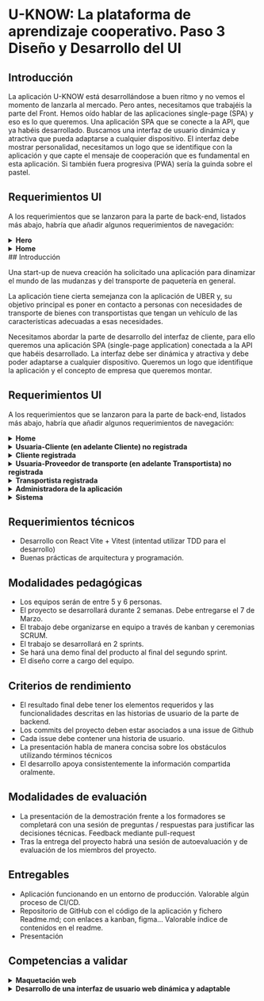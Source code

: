 # U-KNOW: La plataforma de aprendizaje cooperativo. Paso 3 Diseño y Desarrollo del UI

## Introducción

La aplicación U-KNOW está desarrollándose a buen ritmo y no vemos el momento de lanzarla al mercado. Pero antes, necesitamos que trabajéis la parte del Front. Hemos oído hablar de las aplicaciones single-page (SPA) y eso es lo que queremos. Una aplicación SPA que se conecte a la API, que ya habéis desarrollado. Buscamos una interfaz de usuario dinámica y atractiva que pueda adaptarse a cualquier dispositivo. El interfaz debe mostrar personalidad, necesitamos un logo que se identifique con la aplicación y que capte el mensaje de cooperación que es fundamental en esta aplicación. Si también fuera progresiva (PWA) sería la guinda sobre el pastel.

## Requerimientos UI

A los requerimientos que se lanzaron para la parte de back-end, listados más abajo, habría que añadir algunos requerimientos de navegación:

<details>
  <summary><b>Hero</b></summary>

  - La aplicación comienza con un **hero** que ocupa todo el view-port. La imagen del hero debe tener una cierta animación antes de mostrar un enlace a "ver contenidos" que dirigirá a la página principal o home.
</details>
<details>
  <summary><b>Home</b></summary>

  - La **home**, debe constar de:
    - Una **barra de navegación** superior que sin estado mostrará:
      - Un logo con el nombre de la app
      - Un avatar

      - Comportamiento de la barra de navegación:
        - Al clicar el logo se navega a la home
        - Al clicar el avatar:
          - si no hay usuario logado navega a la página de login/register
          - si el usuario está logado debe mostrar un menú con los elementos: profile, contents, logout. El avatar, así mismo debe mostrar el nombre del usuario cuando está logado.
      - Aspecto:
        - En modo móvil, la barra de navegación será de tipo bottom navigation, con todas las opciones del menú:
          ![bottom-navigation](https://lh3.googleusercontent.com/14jax4TqtGJ1R7uteNETMHtrB4_83FOVLCsLW3VxWh17Mle2RiCPiUwPgN0hEXqkCr-281geh88fDMuEZyGVTyhZ_j8hO9RHElEa=w1064-v0)
        - En modo laptop la barra será muy minimalista y deberá desaparecer con el scroll-down del contenido y aparecer con el scroll-up.
    - Una **caja de búsqueda de contenidos** que filtrará en tiempo real la lista desplegada
    - Una **lista de contenidos** que mostrará una "card" con la información minima del contenido. La lista tendrá scroll infinito y debe cargarse de forma diferida. Cada tarjeta mostrará dos botones: "Ver más" y Comprar.
      - "Ver más": muestra un modal con una ampliación de la información y un enlace a ver la información completa con comentarios (opcional)
      - Comprar: chequea si hay saldo y muestra pantalla de confirmación de compra.

  </details>
## Introducción

Una start-up de nueva creación ha solicitado una aplicación para dinamizar el mundo de las mudanzas y del transporte de paquetería en general.

La aplicación tiene cierta semejanza con la aplicación de UBER y, su objetivo principal es poner en contacto a personas con necesidades de transporte de bienes con transportistas que tengan un vehículo de las características adecuadas a esas necesidades.

Necesitamos abordar la parte de desarrollo del interfaz de cliente, para ello queremos una aplicación SPA (single-page application) conectada a la API que habéis desarrollado. La interfaz debe ser dinámica y atractiva y debe poder adaptarse a cualquier dispositivo. Queremos un logo que identifique la aplicación y el concepto de empresa que queremos montar.

## Requerimientos UI

A los requerimientos que se lanzaron para la parte de back-end, listados más abajo, habría que añadir algunos requerimientos de navegación:

<details>
  <summary><b>Home</b></summary>

  - La **home**, debe constar de:
    - Una **barra de navegación** superior que sin estado mostrará:
      - Un logo con el nombre de la app
      - Un avatar

      - Comportamiento de la barra de navegación:
        - Al clicar el logo se navega a la home
        - Al clicar el avatar:
          - si no hay usuario logado navega a la página de login/register
          - si el usuario está logado debe mostrar un menú con los elementos: profile, contents, logout. El avatar, así mismo debe mostrar el nombre del usuario cuando está logado.
      - Aspecto:
        - En modo móvil, la barra de navegación será de tipo bottom navigation, con todas las opciones del menú:
          ![bottom-navigation](https://lh3.googleusercontent.com/14jax4TqtGJ1R7uteNETMHtrB4_83FOVLCsLW3VxWh17Mle2RiCPiUwPgN0hEXqkCr-281geh88fDMuEZyGVTyhZ_j8hO9RHElEa=w1064-v0)
        - En modo laptop la barra será muy minimalista y deberá desaparecer con el scroll-down del contenido y aparecer con el scroll-up.
    - Una **caja de búsqueda de contenidos** que filtrará en tiempo real la lista desplegada, en función de los parámetros de la fich
    - Una **lista de contenidos** que mostrará una "card" con la información minima del contenido. La lista tendrá scroll infinito y debe cargarse de forma diferida. Cada tarjeta mostrará dos botones: "Ver más" y Contratar.
      - "Ver más": muestra un modal con una ampliación de la información.
      - Contratar: Comprueba si está logado el cliente y si, es así aparecerá un cuadro de contratado.
</details>

<details>
  <summary><b>Usuaria-Cliente (en adelante Cliente) no registrada</b></summary>

  - Puede registrarse
  - Puede realizar búsquedas por condiciones: Localidad, Destino, nº paquetes, tamaño máximo del paquete, fecha del transporte.

  </details>
  <details>
  <summary><b>Cliente registrada</b></summary>

  - Puede logarse
  - Puede recuperar la contraseña
  - Puede realizar búsquedas por condiciones: Localidad, Destino, nº paquetes, tamaño máximo del paquete, fecha del transporte.
  - Puede actualizar su perfil de usuaria (menos nombre, email)
  - Puede seleccionar un transportista de una lista
  - Puede contratar el servicio de un transportista
  - Puede pagar el servicio
  - Puede cancelar un servicio si todavía no lo ha pagado
  - Puede ver el detalle del servicio contratado
  - Puede valorar el servicio realizado
  - Puede comentar el servicio realizado (sólo 1 vez)
  - Puede enviar un mensaje a un transportista contratado.
  - Puede visualizar mensajes de un transportista contratado

  </details>
<details>
  <summary><b>Usuaria-Proveedor de transporte (en adelante Transportista) no registrada</b></summary>

  - Puede registrarse

  </details>
  <details>
  <summary><b>Transportista registrada</b></summary>

  - Puede logarse
  - Puede recuperar la contraseña
  - Puede dar de alta un vehículo
  - Puede modificar los datos de un vehículo
  - Puede eliminar los datos de un vehículo
  - Puede actualizar su perfil de usuaria (menos nombre, email). Puede cambiar su estado a NO DISPONIBLE.
  - Puede ver el detalle del servicio contratado
  - Puede enviar un mensaje a un cliente.
  - Puede visualizar mensajes de un cliente.
  - Pueden ver la lista de condiciones del servicio.

  </details>

  <details>
  <summary><b>Administradora de la aplicación</b></summary>

  - Puede visualizar la lista de clientes y transportistas
  - Puede realizar búsquedas por palabras claves.
  - Puede editar la lista de condiciones del servicio de transporte.
  - Puede editar o borrar un cliente
  - Puede editar o borrar un transportista
  - Puede editar o borrar un servicio
  - Notifica a los transportistas valorados que van a recibir un pago.


  </details>

  <details>
  <summary><b>Sistema</b></summary>

  - Filtra la lista de transportistas por el check de disponibilidad
  - Modifica la disponibilidad de un transportista cuando se ha recibido el pago de un servicio.
  - Modifica la disponibilidad de un transportista cuando se ha finalizado un servicio.
  - Modifica la disponibilidad e un transportista si se ha cancelado un servicio.
  - Notifica al cliente que tiene que valorar un servicio cuando se ha realizado.
  - Ajusta la valoración del transportista con cada valoración de un cliente.

  </details>

## Requerimientos técnicos
- Desarrollo con React Vite + Vitest (intentad utilizar TDD para el desarrollo)
- Buenas prácticas de arquitectura y programación.

## Modalidades pedagógicas

- Los equipos serán de entre 5 y 6 personas.
- El proyecto se desarrollará durante 2 semanas. Debe entregarse el 7 de Marzo.
- El trabajo debe organizarse en equipo a través de kanban y ceremonias SCRUM.
- El trabajo se desarrollará en 2 sprints.
- Se hará una demo final del producto al final del segundo sprint.
- El diseño corre a cargo del equipo.

## Criterios de rendimiento

- El resultado final debe tener los elementos requeridos y las funcionalidades descritas en las historias de usuario de la parte de backend.
- Los commits del proyecto deben estar asociados a una issue de Github
- Cada issue debe contener una historia de usuario.
- La presentación habla de manera concisa sobre los obstáculos utilizando términos técnicos
- El desarrollo apoya consistentemente la información compartida oralmente.

## Modalidades de evaluación

- La presentación de la demostración frente a los formadores se completará con una sesión de preguntas / respuestas para justificar las decisiones técnicas. Feedback mediante pull-request
- Tras la entrega del proyecto habrá una sesión de autoevaluación y de evaluación de los miembros del proyecto.

## Entregables
- Aplicación funcionando en un entorno de producción. Valorable algún proceso de CI/CD.
- Repositorio de GitHub con el código de la aplicación y fichero Readme.md; con enlaces a kanban, figma... Valorable índice de contenidos en el readme.
- Presentación

## Competencias a validar

  <details>
  <summary><b>Maquetación web</b></summary>

- La maquetación tiene en cuenta las características funcionales descritas en los casos de uso o historias de usuario
- La secuencia de pantallas se formaliza mediante un diagrama
- La maquetación y la secuencia de pantallas son validadas por el usuario
- La maquetación respeta la carta gráfica de la empresa v es adecuada con la experiencia del usuario y el dispositivo al que va dirigido
- La maquetación respeta los principios de seguridad de una interfaz de usuario
- La maquetación tiene en cuenta los requisitos de seguridad específicos de la aplicación
- El contenido de la maquetación está escrito, en castellano o en inglés, de manera adaptada al interlocutor y sin errores

</details>

  <details>
  <summary><b>Desarrollo de una interfaz de usuario web dinámica y adaptable</b></summary>

- Las páginas web respetan la carta gráfica de la empresa y están alineadas con la experiencia del usuario, incluyendo la experiencia móvil.
- La arquitectura de la aplicación se ajusta a las buenas prácticas de desarrollo y seguridad de las aplicaciones web
- La aplicación web está optimizada para dispositivos móviles
- El código fuente está documentado o autodocumentado
- La aplicación web está publicada en un servidor
- Los test garantizan que las páginas web cumplen los requisitos descritos en las especificaciones
- Los test de seguridad siguen un método reconocido por la profesión
- El tema de la búsqueda se expresa con precisión en castellano o inglés
- La documentación técnica relacionada con las tecnologías asociadas, en castellano o en inglés, se entiende (sin interpretaciones erróneas).
- El proceso de búsqueda permite resolver un problema técnico o implementar una nueva funcionalidad
- El monitoreo de vulnerabilidades conocidas permite identificar y corregir vulnerabilidades potenciales
- Se comparten los resultados de la búsqueda, oralmente o por escrito, con la pareja o equipo.

</details>